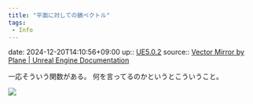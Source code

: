 ```yaml
---
title: "平面に対しての鏡ベクトル"
tags:
 - Info
---
```


date: 2024-12-20T14:10:56+09:00
up:: [UE5.0.2](../Bar/App/UE5.0.2.md)
source:: [Vector Mirror by Plane | Unreal Engine Documentation](https://docs.unrealengine.com/5.0/en-US/BlueprintAPI/Math/Vector/VectorMirrorbyPlane/)

一応そういう関数がある。
何を言ってるのかというとこういうこと。

![](https://www.euclideanspace.com/maths/geometry/affine/reflection/reflection.gif)